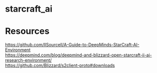 # starcraft_ai

# Resources
https://github.com/llSourcell/A-Guide-to-DeepMinds-StarCraft-AI-Environment  
https://deepmind.com/blog/deepmind-and-blizzard-open-starcraft-ii-ai-research-environment/  
https://github.com/Blizzard/s2client-proto#downloads  

